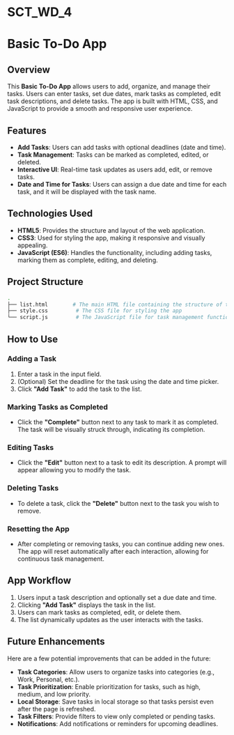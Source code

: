 # SCT_WD_4
# Basic To-Do App

## Overview

This **Basic To-Do App** allows users to add, organize, and manage their tasks. Users can enter tasks, set due dates, mark tasks as completed, edit task descriptions, and delete tasks. The app is built with HTML, CSS, and JavaScript to provide a smooth and responsive user experience.

## Features

- **Add Tasks**: Users can add tasks with optional deadlines (date and time).
- **Task Management**: Tasks can be marked as completed, edited, or deleted.
- **Interactive UI**: Real-time task updates as users add, edit, or remove tasks.
- **Date and Time for Tasks**: Users can assign a due date and time for each task, and it will be displayed with the task name.

## Technologies Used

- **HTML5**: Provides the structure and layout of the web application.
- **CSS3**: Used for styling the app, making it responsive and visually appealing.
- **JavaScript (ES6)**: Handles the functionality, including adding tasks, marking them as complete, editing, and deleting.

## Project Structure

```bash
.
├── list.html        # The main HTML file containing the structure of the app
├── style.css         # The CSS file for styling the app
└── script.js         # The JavaScript file for task management functionality
```

## How to Use

### Adding a Task
1. Enter a task in the input field.
2. (Optional) Set the deadline for the task using the date and time picker.
3. Click **"Add Task"** to add the task to the list.

### Marking Tasks as Completed
- Click the **"Complete"** button next to any task to mark it as completed. The task will be visually struck through, indicating its completion.

### Editing Tasks
- Click the **"Edit"** button next to a task to edit its description. A prompt will appear allowing you to modify the task.

### Deleting Tasks
- To delete a task, click the **"Delete"** button next to the task you wish to remove.

### Resetting the App
- After completing or removing tasks, you can continue adding new ones. The app will reset automatically after each interaction, allowing for continuous task management.



## App Workflow

1. Users input a task description and optionally set a due date and time.
2. Clicking **"Add Task"** displays the task in the list.
3. Users can mark tasks as completed, edit, or delete them.
4. The list dynamically updates as the user interacts with the tasks.

## Future Enhancements

Here are a few potential improvements that can be added in the future:

- **Task Categories**: Allow users to organize tasks into categories (e.g., Work, Personal, etc.).
- **Task Prioritization**: Enable prioritization for tasks, such as high, medium, and low priority.
- **Local Storage**: Save tasks in local storage so that tasks persist even after the page is refreshed.
- **Task Filters**: Provide filters to view only completed or pending tasks.
- **Notifications**: Add notifications or reminders for upcoming deadlines.

